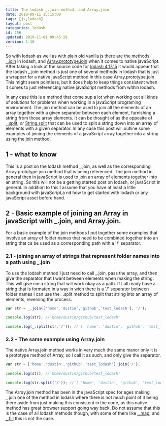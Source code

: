 ```yaml
---
title: The lodash _.join method, and Array.join
date: 2018-08-11 15:15:00
tags: [js,lodash]
layout: post
categories: lodash
id: 256
updated: 2019-11-01 09:45:29
version: 1.10
---
```


So with [lodash](https://lodash.com/) as well as with plain old vanilla js there are the methods [\_.join](https://lodash.com/docs/4.17.15#join) in lodash, and [Array.prototype.join](https://developer.mozilla.org/en-US/docs/Web/JavaScript/Reference/Global_Objects/Array/join) when it comes to native javaScript. After taking a look at the source code for [lodash 4.17.15](https://raw.githubusercontent.com/lodash/lodash/4.17.15-npm/core.js) it would appear that the lodash \_.join method is just one of several methods in lodash that is just a wrapper for a native javaScript method in this case Array.prototype.join. This might seem pointless, but it does help to keep things consistent when it comes to just referencing native javaScript methods from within lodash.

In any case this is a method that come sup a lot when working out all kinds of solutions for problems when working in a javaScript programing environment. The join method can be used to join all the elements of an array together with a given separator between each element, furnishing a string from those array elements. It can be thought of as the opposite of [\_.split](/2018/12/03/lodash_split/), or [String.split](https://developer.mozilla.org/en-US/docs/Web/JavaScript/Reference/Global_Objects/String/split) that can be used to split a string down into an array of elements with a given separator. In any case this post will outline some examples of joining the elements of a javaScript array together into a string using the join method.

<!-- more -->

## 1 - what to know

This is a post on the lodash method \_.join, as well as the corresponding Array.prototype.join method that is being referenced. The join method in general then in javaScript is used to join an array of elements together into an string. So this will not be a getting started post on lodash, or javaScript in general. In addition to this I assume that you have at least a little background with javaScript,a nd how to get started with lodash or any javaScript asset before hand.

## 2 - Basic example of joining an Array in javaScript with \_.join, and Array.join.

For a basic example of the join methods I put together some examples that involve an array of folder names that need to be combined together into an string that ca be used as a corresponding path with a '\/' separator.

### 2.1 - joining an array of strings that represent folder names into a path using \_.join

To use the lodash method I just need to call \_.join, pass the array, and then give the separator that I want between elements when making the string. This will give me a string that will work okay as a path. If I all ready have a string that is formated in a way in wich there is a '\/' separator between folder names I can use the \_.split method to split that string into an array of elements, reversing the process.

```js
var str = _.join(['home','dustin','github','test_lodash'], '/');
 
console.log(str); //'home/dustin/github/test_lodash'
 
console.log(_.split(str,'/')); // [ 'home', 'dustin', 'github', 'test_lodash' ]
```

### 2.2 - The same example using Array.join

The native Array.join method works in very much the same manor only it is a prototype method of Array, so I call it as such, and only give the separator.

```js
var str = ['home','dustin','github','test_lodash'].join('/');
 
console.log(str); //'home/dustin/github/test_lodash'
 
console.log(str.split('/')); // [ 'home', 'dustin', 'github', 'test_lodash' ]
```

The Array.join method has been in the javaScript spec for ages making \_.join one of the method in lodash where there is not much point of it being there aside from just making this consistent in the code, as this native method has great browser support going way back. Do not assume that this is the case of all lodash methods though, with some of them like [\_.map](/2018/02/02/lodash_map/), and [\_.fill](/2017/09/26/lodash_fill/) this is not the case.